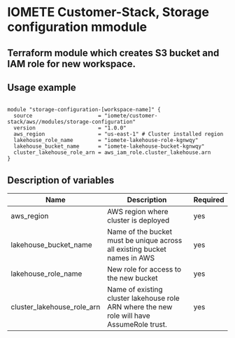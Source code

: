 # IOMETE Customer-Stack, Storage configuration mmodule

## Terraform module which creates S3 bucket and IAM role for new workspace.

## Usage example
 
```hcl

module "storage-configuration-[workspace-name]" {
  source                     = "iomete/customer-stack/aws//modules/storage-configuration"
  version                    = "1.0.0"
  aws_region                 = "us-east-1" # Cluster installed region 
  lakehouse_role_name 	     = "iomete-lakehouse-role-kgnwqy" 
  lakehouse_bucket_name      = "iomete-lakehouse-bucket-kgnwqy"
  cluster_lakehouse_role_arn = aws_iam_role.cluster_lakehouse.arn  
}

```

## Description of variables

| Name | Description | Required |
| --- | --- | --- |
| aws_region | AWS region where cluster is deployed | yes |
| lakehouse_bucket_name | Name of the bucket must be unique across all existing bucket names in AWS | yes |
| lakehouse_role_name | New role for access to the new bucket | yes |
| cluster_lakehouse_role_arn | Name of existing cluster lakehouse role ARN where the new role will have AssumeRole trust. | yes |

